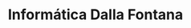 ---
title: "Informática Dalla Fontana"
url: /calchaqui/informatica-dalla-fontana/
shop: Computer
---